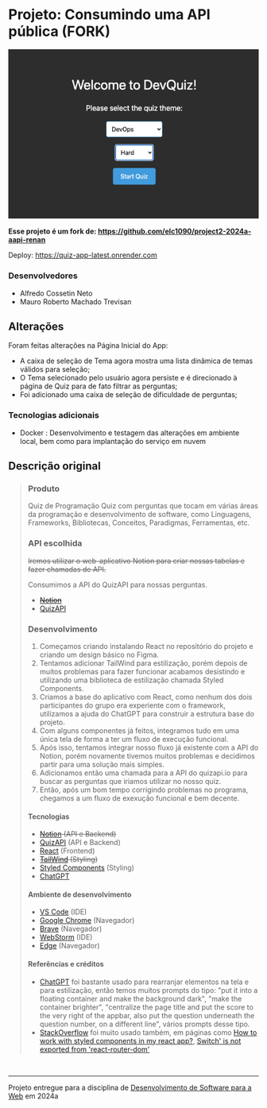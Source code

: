 # Projeto: Consumindo uma API pública (FORK)

![Screenshot do projeto](./image.png)

<b>Esse projeto é um fork de: https://github.com/elc1090/project2-2024a-aapi-renan</b>

Deploy: https://quiz-app-latest.onrender.com

### Desenvolvedores

- Alfredo Cossetin Neto
- Mauro Roberto Machado Trevisan

## Alterações

Foram feitas alterações na Página Inicial do App:
- A caixa de seleção de Tema agora mostra uma lista dinâmica de temas válidos para seleção;
- O Tema selecionado pelo usuário agora persiste e é direcionado à página de Quiz para de fato filtrar as perguntas;
- Foi adicionado uma caixa de seleção de dificuldade de perguntas;

### Tecnologias adicionais

- Docker : Desenvolvimento e testagem das alterações em ambiente local, bem como para implantação do serviço em nuvem

## Descrição original

> ### Produto
> 
> Quiz de Programação
> Quiz com perguntas que tocam em várias áreas da programação e desenvolvimento de software, como Linguagens, Frameworks, Bibliotecas, Conceitos, Paradigmas, Ferramentas, etc.
> 
> ### API escolhida
> 
> ~~Iremos utilizar o web-aplicativo Notion para criar nossas tabelas e fazer chamadas de API.~~
> 
> Consumimos a API do QuizAPI para nossas perguntas.
> 
> - [~~Notion~~](https://www.notion.so/pt-br)
> - [QuizAPI](https://quizapi.io/)
> 
> ### Desenvolvimento
> 
> 1) Começamos criando instalando React no repositório do projeto e criando um design básico no Figma.
> 2) Tentamos adicionar TailWind para estilização, porém depois de muitos problemas para fazer funcionar acabamos desistindo e utilizando uma biblioteca de estilização chamada Styled Components.
> 3) Criamos a base do aplicativo com React, como nenhum dos dois participantes do grupo era experiente com o framework, utilizamos a ajuda do ChatGPT para construir a estrutura base do projeto.
> 4) Com alguns componentes já feitos, integramos tudo em uma única tela de forma a ter um fluxo de execução funcional.
> 5) Após isso, tentamos integrar nosso fluxo já existente com a API do Notion, porém novamente tivemos muitos problemas e decidimos partir para uma solução mais simples.
> 6) Adicionamos então uma chamada para a API do quizapi.io para buscar as perguntas que iriamos utilizar no nosso quiz.
> 7) Então, após um bom tempo corrigindo problemas no programa, chegamos a um fluxo de exexução funcional e bem decente.
> 
> #### Tecnologias
> 
> - ~~[Notion](https://www.notion.so/pt-br) (API e Backend)~~
> - [QuizAPI](https://quizapi.io/) (API e Backend)
> - [React](https://pt-br.legacy.reactjs.org/) (Frontend)
> - ~~[TailWind](https://tailwindcss.com/) (Styling)~~
> - [Styled Components](https://styled-components.com/) (Styling)
> - [ChatGPT](https://chat.openai.com/)
> 
> #### Ambiente de desenvolvimento
> 
> - [VS Code](https://code.visualstudio.com/) (IDE)
> - [Google Chrome](https://www.google.com/intl/pt-BR/chrome/) (Navegador)
> - [Brave](https://brave.com/pt-br/) (Navegador)
> - [WebStorm](https://www.jetbrains.com/webstorm) (IDE)
> - [Edge](https://www.microsoft.com/pt-br/edge/download?form=MA13FJ) (Navegador) 
> 
> #### Referências e créditos
> 
> - [ChatGPT](https://chat.openai.com/) foi bastante usado para rearranjar elementos na tela e para estilização, então temos muitos prompts do tipo: "put it into a floating container and make the background dark", "make the container brighter", "centralize the page title and put the score to the very right of the appbar, also put the question underneath the question number, on a different line", vários prompts desse tipo.
> - [StackOverflow](https://stackoverflow.com/) foi muito usado também, em páginas como [How to work with styled components in my react app?](https://stackoverflow.com/questions/42374080/how-to-work-with-styled-components-in-my-react-app), [Switch' is not exported from 'react-router-dom'](https://stackoverflow.com/questions/69843615/switch-is-not-exported-from-react-router-dom)  
<br>

---
Projeto entregue para a disciplina de [Desenvolvimento de Software para a Web](http://github.com/andreainfufsm/elc1090-2024a) em 2024a
 
